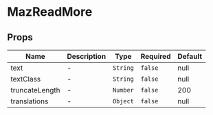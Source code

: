 # MazReadMore

## Props

<!-- @vuese:MazReadMore:props:start -->

| Name           | Description | Type     | Required | Default |
| -------------- | ----------- | -------- | -------- | ------- |
| text           | -           | `String` | `false`  | null    |
| textClass      | -           | `String` | `false`  | null    |
| truncateLength | -           | `Number` | `false`  | 200     |
| translations   | -           | `Object` | `false`  | null    |

<!-- @vuese:MazReadMore:props:end -->
